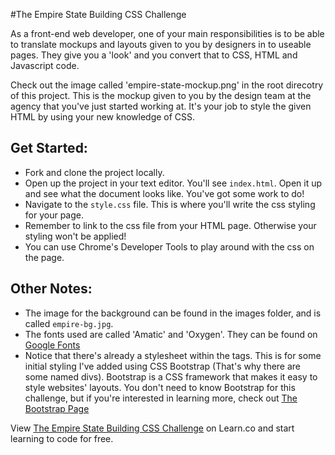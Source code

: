 

#The Empire State Building CSS Challenge

As a front-end web developer, one of your main responsibilities is to be able to translate mockups and layouts given to you by designers in to useable pages. They give you a 'look' and you convert that to CSS, HTML and Javascript code.

Check out the image called 'empire-state-mockup.png' in the root direcotry of this project. This is the mockup given to you by the design team at the agency that you've just started working at. It's your job to style the given HTML by using your new knowledge of CSS.

## Get Started: 
+ Fork and clone the project locally.
+ Open up the project in your text editor. You'll see `index.html`. Open it up and see what the document looks like. You've got some work to do!
+ Navigate to the `style.css` file. This is where you'll write the css styling for your page.
+ Remember to link to the css file from your HTML page. Otherwise your styling won't be applied!
+ You can use Chrome's Developer Tools to play around with the css on the page.

## Other Notes:
+ The image for the background can be found in the images folder, and is called `empire-bg.jpg`.
+ The fonts used are called 'Amatic' and 'Oxygen'. They can be found on [Google Fonts](https://www.google.com/fonts)
+ Notice that there's already a stylesheet within the <head> tags. This is for some initial styling I've added using CSS Bootstrap (That's why there are some named divs). Bootstrap is a CSS framework that makes it easy to style websites' layouts. You don't need to know Bootstrap for this challenge, but if you're interested in learning more, check out [The Bootstrap Page](http://getbootstrap.com/)

<p data-visibility='hidden'>View <a href='https://learn.co/lessons/hs-empire-state-css-challenge' title='The Empire State Building CSS Challenge'>The Empire State Building CSS Challenge</a> on Learn.co and start learning to code for free.</p>
